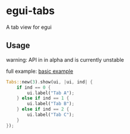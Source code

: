 
# egui-tabs

A tab view for egui

## Usage

warning: API in in alpha and is currently unstable 

full example: [basic example](examples/basic.rs)

```rust
Tabs::new(3).show(ui, |ui, ind| {
    if ind == 0 {
        ui.label("Tab A");
    } else if ind == 1 {
        ui.label("Tab B");
    } else if ind == 2 {
        ui.label("Tab C");
    }
});
```

